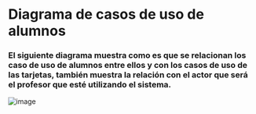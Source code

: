 <!-- @startuml

left to right direction
actor "Profesor" as fc

rectangle SATMI{

    usecase "UC-002: Registrar Alumno" as UC2
    usecase "UC-005: Borrar Alumno" as UC5
    usecase "UC-007: Modificar Tarjeta" as UC7
    usecase "UC-008: Modificar Alumno" as UC8
    usecase "UC-010: Generar Informe" as UC10
    usecase "UC-011: Registro de asistencia" as UC11
    usecase "UC-003: Registrar Tarjeta MI" as UC3
    usecase "UC-006: Eliminar Tarjeta" as UC6

    UC2-left.>UC3: <<Include>>
    UC5-down.>UC6: <<Include>>
    UC7-left.>UC6: <<Include>>
    UC7-up.>UC3: <<Include>>
    UC8-down.>UC7: <<Extend>>
}

fc -> UC2
fc -> UC5
fc -> UC8
fc -> UC10
fc .-> UC11

@enduml -->
# Diagrama de casos de uso de alumnos
### El siguiente diagrama muestra como es que se relacionan los caso de uso de alumnos entre ellos y con los casos de uso de las tarjetas, también muestra la relación con el actor que será el profesor que esté utilizando el sistema.

![image](https://github.com/amezcua04s/FCA-Proyecto-OO-01/assets/147119596/5a9e2382-182d-4857-af4f-72a1efc9a4a0)


